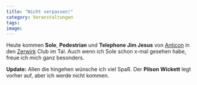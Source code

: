 ```yaml
---
title: "Nicht verpassen!"
category: Veranstaltungen
tags: 
image: 
---
```


Heute kommen **Sole**, **Pedestrian** und **Telephone Jim Jesus**  von [Anticon](http://www.anticon.com/) in den [Zerwirk](http://www.zerwirk.de/) Club im Tal. Auch wenn ich Sole schon x-mal gesehen habe, freue ich mich ganz besonders.

**Update:** Allen die hingehen wünsche ich viel Spaß. Der **Pilson Wickett** legt vorher auf, aber ich werde nicht kommen.

